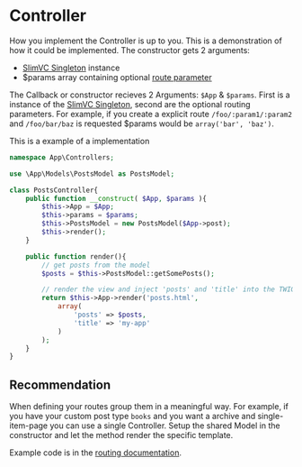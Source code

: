 # Controller

How you implement the Controller is up to you. This is a demonstration of how it could be implemented.
The constructor gets 2 arguments: 

- [SlimVC Singleton](https://github.com/moolen/SlimVC-documentation/tree/master/slimvc.md) instance
- $params array containing optional [route parameter](https://github.com/moolen/SlimVC-documentation/tree/master/routing.md)

The Callback or constructor recieves 2 Arguments: `$App` & `$params`.
First is a instance of the [SlimVC Singleton](https://github.com/moolen/SlimVC-documentation/tree/master/slimvc.md), second are the optional routing parameters. For example, if you create a explicit route `/foo/:param1/:param2` and `/foo/bar/baz` is requested $params would be `array('bar', 'baz')`.

This is a example of a implementation

```PHP
namespace App\Controllers;

use \App\Models\PostsModel as PostsModel;

class PostsController{
	public function __construct( $App, $params ){
		$this->App = $App;
		$this->params = $params;
		$this->PostsModel = new PostsModel($App->post);
		$this->render();
	}

	public function render(){
		// get posts from the model
		$posts = $this->PostsModel::getSomePosts();

		// render the view and inject 'posts' and 'title' into the TWIG view.
		return $this->App->render('posts.html',
			array(
				'posts' => $posts,
				'title' => 'my-app'
			)
		);
	}
}

```

## Recommendation

When defining your routes group them in a meaningful way. For example, if you have your custom post type `books` and you want a archive and single-item-page you can use a single Controller. Setup the shared Model in the constructor and let the method render the specific template.

Example code is in the [routing documentation](https://github.com/moolen/SlimVC-documentation/tree/master/routing.md).
